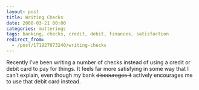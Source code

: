 ```yaml
---
layout: post
title: Writing Checks
date: 2008-03-21 00:00
categories: mutterings
tags: banking, checks, credit, debit, finances, satisfaction
redirect_from:
  - /post/171927073240/writing-checks
---
```

Recently I&rsquo;ve been writing a number of checks instead of using a credit or debit card to pay for things. It feels far more satisfying in some way that I can&rsquo;t explain, even though my bank <strike>discourages it</strike> actively encourages me to use that debit card instead.
